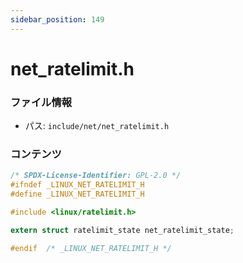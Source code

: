 ```yaml
---
sidebar_position: 149
---
```

# net_ratelimit.h

### ファイル情報

- パス: `include/net/net_ratelimit.h`

### コンテンツ

```h
/* SPDX-License-Identifier: GPL-2.0 */
#ifndef _LINUX_NET_RATELIMIT_H
#define _LINUX_NET_RATELIMIT_H

#include <linux/ratelimit.h>

extern struct ratelimit_state net_ratelimit_state;

#endif	/* _LINUX_NET_RATELIMIT_H */

```
